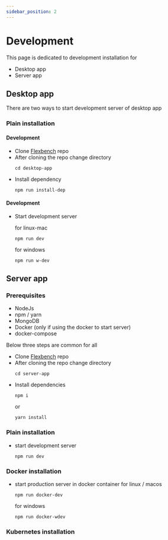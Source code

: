 ```yaml
---
sidebar_position: 2
---
```

# Development
This page is dedicated to development installation for
- Desktop app
- Server app

## Desktop app
There are two ways to start development server of desktop app

### Plain installation

#### Development

- Clone [Flexbench](https://github.com/flexivian/flexbench) repo 
- After cloning the repo change directory
  ```
  cd desktop-app
  ``` 
- Install dependency 
  ```
  npm run install-dep
  ```

#### Development
- Start development server 

  for linux-mac 
  ```
  npm run dev
  ```
  for windows 
  ```
  npm run w-dev
  ```

## Server app

### Prerequisites
- NodeJs
- npm / yarn
- MongoDB
- Docker (only if using the docker to start server)
- docker-compose

Below three steps are common for all

- Clone [Flexbench](https://github.com/flexivian/flexbench) repo 
- After cloning the repo change directory
  ```
  cd server-app
  ``` 
- Install dependencies
  ```
  npm i 
  ```
  or
  ```
  yarn install
  ```

### Plain installation

- start development server
  ```
  npm run dev
  ```

### Docker installation

- start production server in docker container
  for linux / macos
  ```
  npm run docker-dev
  ```
  for windows
  ```
  npm run docker-wdev
  ```

### Kubernetes installation
